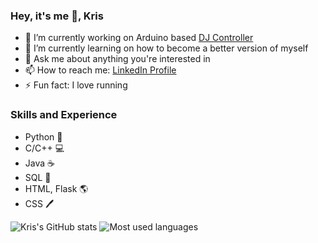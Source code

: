 ### Hey, it's me 👋, Kris

- 🔭 I’m currently working on Arduino based [DJ Controller](https://github.com/krispetrov/dj-controller)
- 🌱 I’m currently learning on how to become a better version of myself
- 💬 Ask me about anything you're interested in
- 📫 How to reach me: [LinkedIn Profile](https://www.linkedin.com/in/kris-petrov/)
- ⚡ Fun fact: I love running

### Skills and Experience
- Python 🐍
- C/C++ 💻
- Java ☕
- SQL 💾
- HTML, Flask 🌎
- CSS 🖊


![Kris's GitHub stats](https://github-readme-stats.vercel.app/api?username=krispetrov&show_icons=true&theme=calm)
![Most used languages](https://github-readme-stats.vercel.app/api/top-langs/?username=krispetrov&layout=compact&theme=calm)
